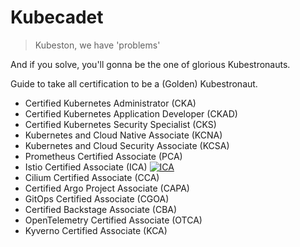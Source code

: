 # Kubecadet

> Kubeston, we have 'problems'

And if you solve, you'll gonna be the one of glorious Kubestronauts.

Guide to take all certification to be a (Golden) Kubestronaut.

- Certified Kubernetes Administrator (CKA)
- Certified Kubernetes Application Developer (CKAD)
- Certified Kubernetes Security Specialist (CKS)
- Kubernetes and Cloud Native Associate (KCNA)
- Kubernetes and Cloud Security Associate (KCSA)
- Prometheus Certified Associate (PCA)
- Istio Certified Associate (ICA) [![ICA](https://img.shields.io/badge/ICA-Prep-4466BB.svg?logo=istio)](./ica/)
- Cilium Certified Associate (CCA)
- Certified Argo Project Associate (CAPA)
- GitOps Certified Associate (CGOA)
- Certified Backstage Associate (CBA)
- OpenTelemetry Certified Associate (OTCA)
- Kyverno Certified Associate (KCA)
